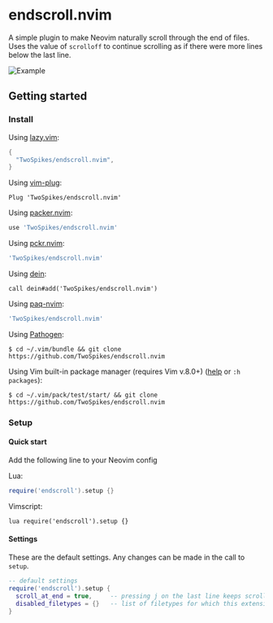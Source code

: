 endscroll.nvim
==============
A simple plugin to make Neovim naturally scroll through the end of files. Uses the value of `scrolloff` to continue scrolling as if there were more lines below the last line.

![Example](https://i.imgur.com/vzkoJAA.gif)

Getting started
---------------
### Install

Using [lazy.vim](https://github.com/folke/lazy.nvim):
```lua
{
  "TwoSpikes/endscroll.nvim",
}
```

Using [vim-plug](https://github.com/junegunn/vim-plug):
```vim
Plug 'TwoSpikes/endscroll.nvim'
```

Using [packer.nvim](https://github.com/wbthomason/packer.nvim):
```lua
use 'TwoSpikes/endscroll.nvim'
```

Using [pckr.nvim](https://github.com/lewis6991/pckr.nvim):
```lua
'TwoSpikes/endscroll.nvim'
```

Using [dein](https://github.com/Shougo/dein.vim):
```vim
call dein#add('TwoSpikes/endscroll.nvim')
```

Using [paq-nvim](https://github.com/savq/paq-nvim):
```lua
'TwoSpikes/endscroll.nvim'
```

Using [Pathogen](https://github.com/tpope/vim-pathogen):
```console
$ cd ~/.vim/bundle && git clone https://github.com/TwoSpikes/endscroll.nvim
```

Using Vim built-in package manager (requires Vim v.8.0+) ([help](https://vimhelp.org/repeat.txt.html#packages) or `:h packages`):
```console
$ cd ~/.vim/pack/test/start/ && git clone https://github.com/TwoSpikes/endscroll.nvim
```

### Setup
#### Quick start
Add the following line to your Neovim config

Lua:
```lua
require('endscroll').setup {}
```
Vimscript:
```vim
lua require('endscroll').setup {}
```
#### Settings
These are the default settings. Any changes can be made in the call to `setup`.
```lua
-- default settings
require('endscroll').setup {
  scroll_at_end = true,     -- pressing j on the last line keeps scrolling the screen
  disabled_filetypes = {}   -- list of filetypes for which this extension will be disabled
}
```

